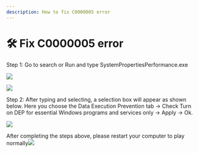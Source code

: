 ```yaml
---
description: How to fix C0000005 error
---
```


# 🛠️ Fix C0000005 error

Step 1: Go to search or Run and type SystemPropertiesPerformance.exe

![](https://i0.wp.com/diablo2-vn.com/tm/app/uploads/2023/09/1.png?resize=667%2C196\&ssl=1)

![](https://i0.wp.com/diablo2-vn.com/tm/app/uploads/2023/09/2.png?resize=678%2C740\&ssl=1)

Step 2: After typing and selecting, a selection box will appear as shown below. Here you choose the Data Execution Prevention tab -> Check Turn on DEP for essential Windows programs and services only -> Apply -> Ok.

![](https://i0.wp.com/diablo2-vn.com/tm/app/uploads/2023/09/3-1-1.png?resize=653%2C1100\&ssl=1)

After completing the steps above, please restart your computer to play normally![](https://i0.wp.com/diablo2-vn.com/tm/app/uploads/2023/09/4.png?resize=854%2C1439\&ssl=1)